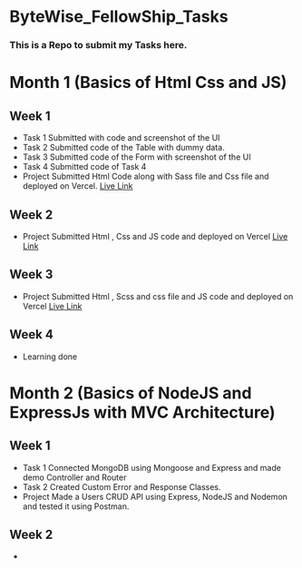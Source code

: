 # ByteWise_FellowShip_Tasks
### This is a Repo to submit my Tasks here.

# Month 1 (Basics of Html Css and JS)
## Week 1 
- Task 1 Submitted with code and screenshot of the UI
- Task 2 Submitted code of the Table with dummy data.
- Task 3 Submitted code of the Form with screenshot of the UI
- Task 4 Submitted code of Task 4
- Project Submitted Html Code along with Sass file and Css file and deployed on Vercel. [Live Link ](https://portfoliodesign1.vercel.app/)

## Week 2 
- Project Submitted Html , Css and JS code and deployed on Vercel  [Live Link ](https://sparking-todo-list.vercel.app/)

## Week 3
- Project Submitted Html , Scss and css file and JS code and deployed on Vercel [Live Link](https://sparking-text-analyser.vercel.app/)

## Week 4 
- Learning done

# Month 2 (Basics of NodeJS and ExpressJs with MVC Architecture) 
## Week 1
- Task 1 Connected MongoDB using Mongoose and Express and made demo Controller and Router
- Task 2 Created Custom Error and Response Classes.
- Project Made a Users CRUD API using Express, NodeJS and Nodemon and tested it using Postman.
## Week 2 
- 



